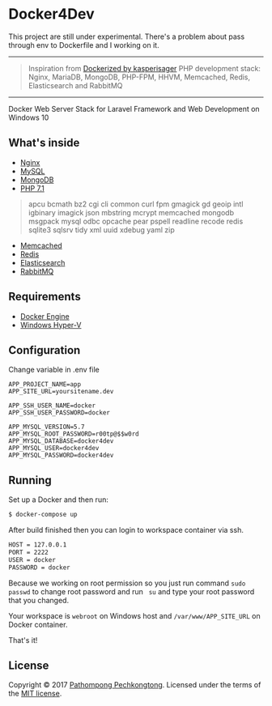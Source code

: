 # Docker4Dev

This project are still under experimental. There's a problem about pass through env to Dockerfile and I working on it.

---

> Inspiration from [Dockerized by kasperisager](https://github.com/kasperisager/php-dockerized) PHP development stack: Nginx, MariaDB, MongoDB, PHP-FPM, HHVM, Memcached, Redis, Elasticsearch and RabbitMQ

---

Docker Web Server Stack for Laravel Framework and Web Development on Windows 10

## What's inside

* [Nginx](http://nginx.org/)
* [MySQL](http://www.mysql.org/)
* [MongoDB](http://www.mongodb.org/)
* [PHP 7.1](http://php-fpm.org/)

> apcu bcmath bz2 cgi cli common curl fpm gmagick gd geoip intl igbinary imagick json mbstring mcrypt memcached mongodb msgpack mysql odbc opcache pear pspell readline recode redis sqlite3 sqlsrv tidy xml uuid xdebug yaml zip

* [Memcached](http://memcached.org/)
* [Redis](http://redis.io/)
* [Elasticsearch](http://www.elasticsearch.org/)
* [RabbitMQ](https://www.rabbitmq.com/)

## Requirements

* [Docker Engine](https://docs.docker.com/docker-for-windows/install/)
* [Windows Hyper-V](https://docs.microsoft.com/en-us/virtualization/hyper-v-on-windows/quick-start/enable-hyper-v)

## Configuration

Change variable in .env file
```
APP_PROJECT_NAME=app
APP_SITE_URL=yoursitename.dev

APP_SSH_USER_NAME=docker
APP_SSH_USER_PASSWORD=docker

APP_MYSQL_VERSION=5.7
APP_MYSQL_ROOT_PASSWORD=r00tp@$$w0rd
APP_MYSQL_DATABASE=docker4dev
APP_MYSQL_USER=docker4dev
APP_MYSQL_PASSWORD=docker4dev
```

## Running

Set up a Docker and then run:

```sh
$ docker-compose up
```

After build finished then you can login to workspace container via ssh.

```sh
HOST = 127.0.0.1 
PORT = 2222
USER = docker
PASSWORD = docker
```

Because we working on root permission so you just run command ```sudo passwd``` to change root password and run ``` su``` and type your root password that you changed.

Your workspace is ```webroot``` on Windows host and ``` /var/www/APP_SITE_URL ``` on Docker container.

That's it!

## License

Copyright &copy; 2017 [Pathompong Pechkongtong](https://github.com/boynoiz). Licensed under the terms of the [MIT license](LICENSE.md).
